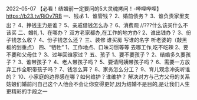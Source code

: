 
2022-05-07
【必看！结婚前一定要问的5大灵魂拷问！-哔哩哔哩】 https://b23.tv/RiOv7RB
一、钱💰
1、谁管钱？
2、婚前债务？
3、谁负责家里支出？
4、挣钱主力是谁？
5、亲戚借钱怎么办？
6、消费观   //???什么该买什么不该买
二、婚礼
1、在哪办？  双方老家都办,在工作的地方办?
2、谁出钱办？
3、份子钱怎么收？
4、份子钱怎么还？
三、装修
谁买房  写谁的名字
听老婆的（敲黑板的划重点）
四、“牺牲”
1、工作地点、口味习惯等等  去哪工作,吃不吃辣
2、要不要和父母住？
3、过年回谁家过？
五、孩子
1、要不要孩子？
2、结婚多久要孩子？
3、谁带孩子？
4、老人带孩子吗？
5、要请阿姨带孩子吗？
6、需要一方放弃工作全职带孩子吗？
7、钱怎么算？
8、家务怎么分工？
9、育儿观念冲突听谁的？
10、小家庭的边界感在哪？如何维护？谁维护？  解决对方与己方父母的关系
姑娘们婚前问自己这个人他会不会让你变得更好,因为结婚不是目的,是让我们人生更精彩的手段之一



